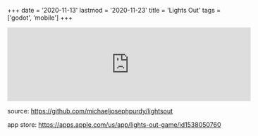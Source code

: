+++
date = '2020-11-13'
lastmod = '2020-11-23'
title = 'Lights Out'
tags = ['godot', 'mobile']
+++

<iframe frameborder="0" src="https://itch.io/embed/872636" width="552" height="167"><a href="https://purdy.itch.io/lights-out">Lights Out by mikepurdy</a></iframe>

source: https://github.com/michaeljosephpurdy/lightsout

app store: https://apps.apple.com/us/app/lights-out-game/id1538050760
